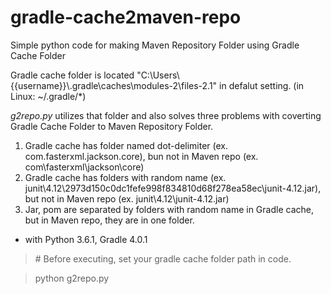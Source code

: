 # gradle-cache2maven-repo
Simple python code for making Maven Repository Folder using Gradle Cache Folder

Gradle cache folder is located "C:\Users\\{{username}}\\.gradle\caches\modules-2\files-2.1\" in defalut setting. (in Linux: ~/.gradle/*)

*g2repo.py* utilizes that folder and also solves three problems with coverting Gradle Cache Folder to Maven Repository Folder.

1. Gradle cache has folder named dot-delimiter (ex. com.fasterxml.jackson.core), bun not in Maven repo (ex. com\fasterxml\jackson\core)
2. Gradle cache has folders with random name (ex. junit\4.12\2973d150c0dc1fefe998f834810d68f278ea58ec\junit-4.12.jar), but not in Maven repo (ex. junit\4.12\junit-4.12.jar)
3. Jar, pom are separated by folders with random name in Gradle cache, but in Maven repo, they are in one folder.


* with Python 3.6.1, Gradle 4.0.1 
> \# Before executing, set your gradle cache folder path in code.

> python g2repo.py
